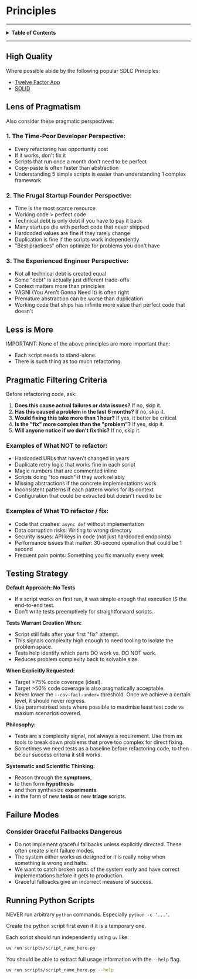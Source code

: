 # Principles

---
<details>
<summary><b>Table of Contents</b></summary>
<!--TOC-->

- [Principles](#principles)
  - [High Quality](#high-quality)
  - [Lens of Pragmatism](#lens-of-pragmatism)
    - [1. The Time-Poor Developer Perspective:](#1-the-time-poor-developer-perspective)
    - [2. The Frugal Startup Founder Perspective:](#2-the-frugal-startup-founder-perspective)
    - [3. The Experienced Engineer Perspective:](#3-the-experienced-engineer-perspective)
  - [Less is More](#less-is-more)
  - [Pragmatic Filtering Criteria](#pragmatic-filtering-criteria)
    - [Examples of What NOT to refactor:](#examples-of-what-not-to-refactor)
    - [Examples of What TO refactor / fix:](#examples-of-what-to-refactor--fix)
  - [Testing Strategy](#testing-strategy)
  - [Running Python Scripts](#running-python-scripts)

<!--TOC-->
</details>

---

## High Quality

Where possible abide by the following popular SDLC Principles:

- [Twelve Factor App](https://www.12factor.net/)
- [SOLID](https://en.wikipedia.org/wiki/SOLID)

## Lens of Pragmatism

Also consider these pragmatic perspectives:

### 1. The Time-Poor Developer Perspective:

  - Every refactoring has opportunity cost
  - If it works, don't fix it
  - Scripts that run once a month don't need to be perfect
  - Copy-paste is often faster than abstraction
  - Understanding 5 simple scripts is easier than understanding 1 complex framework

### 2. The Frugal Startup Founder Perspective:

  - Time is the most scarce resource
  - Working code > perfect code
  - Technical debt is only debt if you have to pay it back
  - Many startups die with perfect code that never shipped
  - Hardcoded values are fine if they rarely change
  - Duplication is fine if the scripts work independently
  - "Best practices" often optimize for problems you don't have

### 3. The Experienced Engineer Perspective:

  - Not all technical debt is created equal
  - Some "debt" is actually just different trade-offs
  - Context matters more than principles
  - YAGNI (You Aren't Gonna Need It) is often right
  - Premature abstraction can be worse than duplication
  - Working code that ships has infinite more value than perfect code that doesn't


## Less is More

IMPORTANT: None of the above principles are more important than:

- Each script needs to stand-alone.
- There is such thing as too much refactoring.

## Pragmatic Filtering Criteria

Before refactoring code, ask:

1. **Does this cause actual failures or data issues?** If no, skip it.
2. **Has this caused a problem in the last 6 months?** If no, skip it.
3. **Would fixing this take more than 1 hour?** If yes, it better be critical.
4. **Is the "fix" more complex than the "problem"?** If yes, skip it.
5. **Will anyone notice if we don't fix this?** If no, skip it.

### Examples of What NOT to refactor:

- Hardcoded URLs that haven't changed in years
- Duplicate retry logic that works fine in each script
- Magic numbers that are commented inline
- Scripts doing "too much" if they work reliably
- Missing abstractions if the concrete implementations work
- Inconsistent patterns if each pattern works for its context
- Configuration that could be extracted but doesn't need to be

### Examples of What TO refactor / fix:

- Code that crashes: `async def` without implementation
- Data corruption risks: Writing to wrong directory
- Security issues: API keys in code (not just hardcoded endpoints)
- Performance issues that matter: 30-second operation that could be 1 second
- Frequent pain points: Something you fix manually every week

## Testing Strategy

**Default Approach: No Tests**
- If a script works on first run, it was simple enough that execution IS the end-to-end test.
- Don't write tests preemptively for straightforward scripts.

**Tests Warrant Creation When:**

- Script still fails after your first "fix" attempt.
- This signals complexity high enough to need tooling to isolate the problem space.
- Tests help identify which parts DO work vs. DO NOT work.
- Reduces problem complexity back to solvable size.

**When Explicitly Requested:**

- Target >75% code coverage (ideal).
- Target >50% code coverage is also pragmatically acceptable.
- Never lower the `--cov-fail-under=` threshold. Once we achieve a certain level, it should never regress.
- Use parametrised tests where possible to maximise least test code vs maxium scenarios covered.

**Philosophy:**

- Tests are a complexity signal, not always a requirement. Use them as tools to break down problems that prove too complex for direct fixing.
- Sometimes we need tests as a baseline before refactoring code, to then be our success criteria it still works.

**Systematic and Scientific Thinking:**

- Reason through the **symptoms**, 
- to then form **hypothesis** 
- and then synthesize **experiments**
- in the form of new **tests** or new **triage** scripts.

## Failure Modes

### Consider Graceful Fallbacks Dangerous

- Do not implement graceful fallbacks unless explicitly directed. These often create silent failure modes.
- The system either works as designed or it is really noisy when something is wrong and halts.
- We want to catch broken parts of the system early and have correct implementations before it gets to production.
- Graceful fallbacks give an incorrect measure of success.

## Running Python Scripts

NEVER run arbitrary `python` commands. Especially `python -c '...'`.

Create the python script first even if it is a temporary one. 

Each script should run independently using `uv` like:

```sh
uv run scripts/script_name_here.py
```

You should be able to extract full usage information with the `--help` flag.

```sh
uv run scripts/script_name_here.py --help
```
